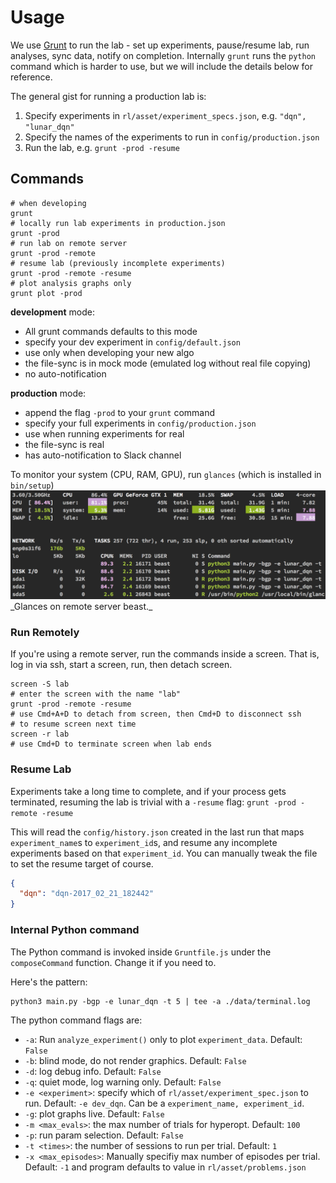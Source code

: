 # <a name="usage"></a>Usage

We use [Grunt](http://gruntjs.com/) to run the lab - set up experiments, pause/resume lab, run analyses, sync data, notify on completion. Internally `grunt` runs the `python` command which is harder to use, but we will include the details below for reference.

The general gist for running a production lab is:

1. Specify experiments in `rl/asset/experiment_specs.json`, e.g. `"dqn", "lunar_dqn"`
2. Specify the names of the experiments to run in `config/production.json`
3. Run the lab, e.g. `grunt -prod -resume`


## Commands

```shell
# when developing
grunt
# locally run lab experiments in production.json
grunt -prod
# run lab on remote server
grunt -prod -remote
# resume lab (previously incomplete experiments)
grunt -prod -remote -resume
# plot analysis graphs only
grunt plot -prod
```

**development** mode:

- All grunt commands defaults to this mode
- specify your dev experiment in `config/default.json`
- use only when developing your new algo
- the file-sync is in mock mode (emulated log without real file copying)
- no auto-notification


**production** mode:

- append the flag `-prod` to your `grunt` command
- specify your full experiments in `config/production.json`
- use when running experiments for real
- the file-sync is real
- has auto-notification to Slack channel


<aside class="notice">
To monitor your system (CPU, RAM, GPU), run <code>glances</code> (which is installed in <code>bin/setup</code>)
</aside>

<img alt="Glances to monitor your system" src="./images/glances.png" />
_Glances on remote server beast._


### Run Remotely

If you're using a remote server, run the commands inside a screen. That is, log in via ssh, start a screen, run, then detach screen.

```shell
screen -S lab
# enter the screen with the name "lab"
grunt -prod -remote -resume
# use Cmd+A+D to detach from screen, then Cmd+D to disconnect ssh
# to resume screen next time
screen -r lab
# use Cmd+D to terminate screen when lab ends
```

### Resume Lab

Experiments take a long time to complete, and if your process gets terminated, resuming the lab is trivial with a `-resume` flag: `grunt -prod -remote -resume`

This will read the `config/history.json` created in the last run that maps `experiment_name`s to `experiment_id`s, and resume any incomplete experiments based on that `experiment_id`. You can manually tweak the file to set the resume target of course.

```json
{
  "dqn": "dqn-2017_02_21_182442"
}
```

### Internal Python command

The Python command is invoked inside `Gruntfile.js` under the `composeCommand` function. Change it if you need to.

Here's the pattern:

```shell
python3 main.py -bgp -e lunar_dqn -t 5 | tee -a ./data/terminal.log
```

The python command flags are:

- `-a`: Run `analyze_experiment()` only to plot `experiment_data`. Default: `False`
- `-b`: blind mode, do not render graphics. Default: `False`
- `-d`: log debug info. Default: `False`
- `-q`: quiet mode, log warning only. Default: `False`
- `-e <experiment>`: specify which of `rl/asset/experiment_spec.json` to run. Default: `-e dev_dqn`. Can be a `experiment_name, experiment_id`.
- `-g`: plot graphs live. Default: `False`
- `-m <max_evals>`: the max number of trials for hyperopt. Default: `100`
- `-p`: run param selection. Default: `False`
- `-t <times>`: the number of sessions to run per trial. Default: `1`
- `-x <max_episodes>`: Manually specifiy max number of episodes per trial. Default: `-1` and program defaults to value in `rl/asset/problems.json`
